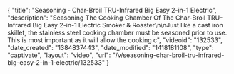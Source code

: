 {
    "title": "Seasoning - Char-Broil TRU-Infrared Big Easy 2-in-1 Electric",
    "description": "Seasoning The Cooking Chamber Of The Char-Broil TRU-Infrared Big Easy 2-in-1 Electric Smoker & Roaster\n\nJust like a cast iron skillet, the stainless steel cooking chamber must be seasoned prior to use. This is most important as it will allow the cooking c",
    "videoid": "132533",
    "date_created": "1384837443",
    "date_modified": "1418181108",
    "type": "captivate",
    "layout": "video",
    "url": "\/v\/seasoning-char-broil-tru-infrared-big-easy-2-in-1-electric\/132533"
}